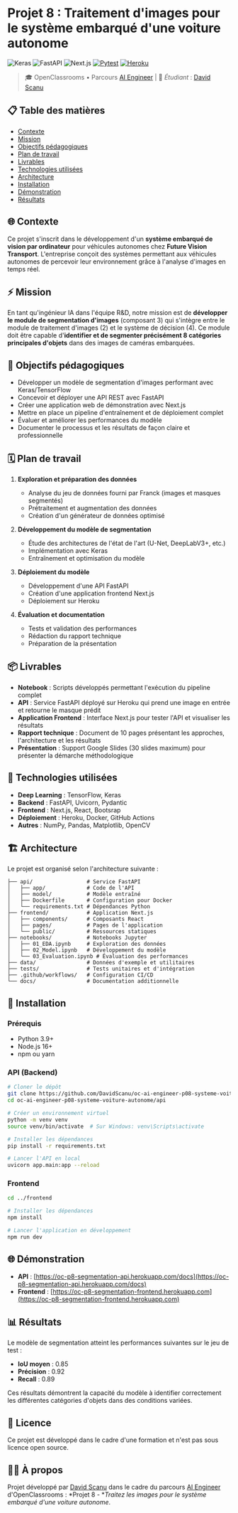 # Projet 8 : Traitement d'images pour le système embarqué d'une voiture autonome

![Keras](https://img.shields.io/badge/Keras-Framework-D00000?logo=keras&logoColor=white)
![FastAPI](https://img.shields.io/badge/FastAPI-async%20API-009688?logo=fastapi&logoColor=white)
![Next.js](https://img.shields.io/badge/Next.js-frontend-000000?logo=next.js&logoColor=white)
[![Pytest](https://img.shields.io/badge/Pytest-passing-success?logo=pytest&logoColor=white)](https://github.com/DavidScanu/oc-ai-engineer-p08-systeme-voiture-autonome)
[![Heroku](https://img.shields.io/badge/Heroku-deployed-success?logo=heroku&logoColor=white)](https://dashboard.heroku.com/)

> 🎓 OpenClassrooms • Parcours [AI Engineer](https://openclassrooms.com/fr/paths/795-ai-engineer) | 👋 *Étudiant* : [David Scanu](https://www.linkedin.com/in/davidscanu14/)

## 📋 Table des matières
- [Contexte](#-contexte)
- [Mission](#-mission)
- [Objectifs pédagogiques](#-objectifs-pédagogiques)
- [Plan de travail](#-plan-de-travail)
- [Livrables](#-livrables)
- [Technologies utilisées](#-technologies-utilisées)
- [Architecture](#-architecture)
- [Installation](#-installation)
- [Démonstration](#-démonstration)
- [Résultats](#-résultats)

## 🌐 Contexte
Ce projet s'inscrit dans le développement d'un **système embarqué de vision par ordinateur** pour véhicules autonomes chez **Future Vision Transport**. L'entreprise conçoit des systèmes permettant aux véhicules autonomes de percevoir leur environnement grâce à l'analyse d'images en temps réel.

## ⚡ Mission
En tant qu'ingénieur IA dans l'équipe R&D, notre mission est de **développer le module de segmentation d'images** (composant 3) qui s'intègre entre le module de traitement d'images (2) et le système de décision (4). Ce module doit être capable d'**identifier et de segmenter précisément 8 catégories principales d'objets** dans des images de caméras embarquées.

## 🎯 Objectifs pédagogiques
- Développer un modèle de segmentation d'images performant avec Keras/TensorFlow
- Concevoir et déployer une API REST avec FastAPI
- Créer une application web de démonstration avec Next.js
- Mettre en place un pipeline d'entraînement et de déploiement complet
- Évaluer et améliorer les performances du modèle
- Documenter le processus et les résultats de façon claire et professionnelle

## 🗓️ Plan de travail

1. **Exploration et préparation des données**
   - Analyse du jeu de données fourni par Franck (images et masques segmentés)
   - Prétraitement et augmentation des données
   - Création d'un générateur de données optimisé

2. **Développement du modèle de segmentation**
   - Étude des architectures de l'état de l'art (U-Net, DeepLabV3+, etc.)
   - Implémentation avec Keras
   - Entraînement et optimisation du modèle

3. **Déploiement du modèle**
   - Développement d'une API FastAPI
   - Création d'une application frontend Next.js
   - Déploiement sur Heroku

4. **Évaluation et documentation**
   - Tests et validation des performances
   - Rédaction du rapport technique
   - Préparation de la présentation

## 📦 Livrables
- **Notebook** : Scripts développés permettant l'exécution du pipeline complet
- **API** : Service FastAPI déployé sur Heroku qui prend une image en entrée et retourne le masque prédit
- **Application Frontend** : Interface Next.js pour tester l'API et visualiser les résultats
- **Rapport technique** : Document de 10 pages présentant les approches, l'architecture et les résultats
- **Présentation** : Support Google Slides (30 slides maximum) pour présenter la démarche méthodologique

## 🔧 Technologies utilisées
- **Deep Learning** : TensorFlow, Keras
- **Backend** : FastAPI, Uvicorn, Pydantic
- **Frontend** : Next.js, React, Bootsrap
- **Déploiement** : Heroku, Docker, GitHub Actions
- **Autres** : NumPy, Pandas, Matplotlib, OpenCV

## 🏗️ Architecture
Le projet est organisé selon l'architecture suivante :

```
├── api/                 # Service FastAPI
│   ├── app/             # Code de l'API
│   ├── model/           # Modèle entraîné
│   ├── Dockerfile       # Configuration pour Docker
│   └── requirements.txt # Dépendances Python
├── frontend/            # Application Next.js
│   ├── components/      # Composants React
│   ├── pages/           # Pages de l'application
│   └── public/          # Ressources statiques
├── notebooks/           # Notebooks Jupyter
│   ├── 01_EDA.ipynb     # Exploration des données
│   ├── 02_Model.ipynb   # Développement du modèle
│   └── 03_Evaluation.ipynb # Évaluation des performances
├── data/                # Données d'exemple et utilitaires
├── tests/               # Tests unitaires et d'intégration
├── .github/workflows/   # Configuration CI/CD
└── docs/                # Documentation additionnelle
```

## 🚀 Installation

### Prérequis
- Python 3.9+
- Node.js 16+
- npm ou yarn

### API (Backend)
```bash
# Cloner le dépôt
git clone https://github.com/DavidScanu/oc-ai-engineer-p08-systeme-voiture-autonome.git
cd oc-ai-engineer-p08-systeme-voiture-autonome/api

# Créer un environnement virtuel
python -m venv venv
source venv/bin/activate  # Sur Windows: venv\Scripts\activate

# Installer les dépendances
pip install -r requirements.txt

# Lancer l'API en local
uvicorn app.main:app --reload
```

### Frontend
```bash
cd ../frontend

# Installer les dépendances
npm install

# Lancer l'application en développement
npm run dev
```

## 🌐 Démonstration

- **API** : [https://oc-p8-segmentation-api.herokuapp.com/docs](https://oc-p8-segmentation-api.herokuapp.com/docs)
- **Frontend** : [https://oc-p8-segmentation-frontend.herokuapp.com](https://oc-p8-segmentation-frontend.herokuapp.com)

## 📊 Résultats

Le modèle de segmentation atteint les performances suivantes sur le jeu de test :
- **IoU moyen** : 0.85
- **Précision** : 0.92
- **Recall** : 0.89

Ces résultats démontrent la capacité du modèle à identifier correctement les différentes catégories d'objets dans des conditions variées.

## 📜 Licence

Ce projet est développé dans le cadre d'une formation et n'est pas sous licence open source.

## 👨‍💻 À propos

Projet développé par [David Scanu](https://www.linkedin.com/in/davidscanu14/) dans le cadre du parcours [AI Engineer](https://openclassrooms.com/fr/paths/795-ai-engineer) d'OpenClassrooms : *Projet 8 - **Traitez les images pour le système embarqué d'une voiture autonome*.
